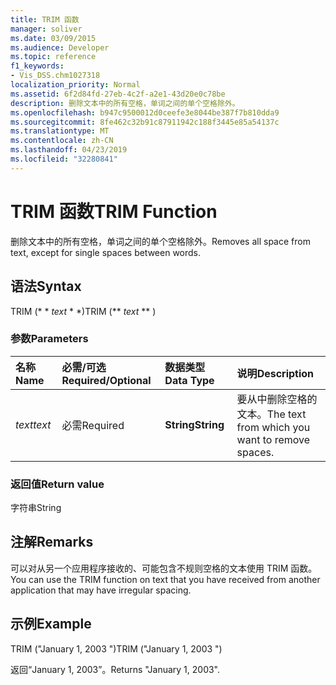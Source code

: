 ```yaml
---
title: TRIM 函数
manager: soliver
ms.date: 03/09/2015
ms.audience: Developer
ms.topic: reference
f1_keywords:
- Vis_DSS.chm1027318
localization_priority: Normal
ms.assetid: 6f2d84fd-27eb-4c2f-a2e1-43d20e0c78be
description: 删除文本中的所有空格，单词之间的单个空格除外。
ms.openlocfilehash: b947c9500012d0ceefe3e8044be387f7b810dda9
ms.sourcegitcommit: 8fe462c32b91c87911942c188f3445e85a54137c
ms.translationtype: MT
ms.contentlocale: zh-CN
ms.lasthandoff: 04/23/2019
ms.locfileid: "32280841"
---
```

# <a name="trim-function"></a><span data-ttu-id="80a36-103">TRIM 函数</span><span class="sxs-lookup"><span data-stu-id="80a36-103">TRIM Function</span></span>

<span data-ttu-id="80a36-104">删除文本中的所有空格，单词之间的单个空格除外。</span><span class="sxs-lookup"><span data-stu-id="80a36-104">Removes all space from text, except for single spaces between words.</span></span> 
  
## <a name="syntax"></a><span data-ttu-id="80a36-105">语法</span><span class="sxs-lookup"><span data-stu-id="80a36-105">Syntax</span></span>

<span data-ttu-id="80a36-106">TRIM (\* \* *text* \* \*)</span><span class="sxs-lookup"><span data-stu-id="80a36-106">TRIM (\*\* *text* \*\* )</span></span> 
  
### <a name="parameters"></a><span data-ttu-id="80a36-107">参数</span><span class="sxs-lookup"><span data-stu-id="80a36-107">Parameters</span></span>

|<span data-ttu-id="80a36-108">**名称**</span><span class="sxs-lookup"><span data-stu-id="80a36-108">**Name**</span></span>|<span data-ttu-id="80a36-109">**必需/可选**</span><span class="sxs-lookup"><span data-stu-id="80a36-109">**Required/Optional**</span></span>|<span data-ttu-id="80a36-110">**数据类型**</span><span class="sxs-lookup"><span data-stu-id="80a36-110">**Data Type**</span></span>|<span data-ttu-id="80a36-111">**说明**</span><span class="sxs-lookup"><span data-stu-id="80a36-111">**Description**</span></span>|
|:-----|:-----|:-----|:-----|
| <span data-ttu-id="80a36-112">_text_</span><span class="sxs-lookup"><span data-stu-id="80a36-112">_text_</span></span> <br/> |<span data-ttu-id="80a36-113">必需</span><span class="sxs-lookup"><span data-stu-id="80a36-113">Required</span></span>  <br/> |<span data-ttu-id="80a36-114">**String**</span><span class="sxs-lookup"><span data-stu-id="80a36-114">**String**</span></span> <br/> |<span data-ttu-id="80a36-115">要从中删除空格的文本。</span><span class="sxs-lookup"><span data-stu-id="80a36-115">The text from which you want to remove spaces.</span></span>  <br/> |
   
### <a name="return-value"></a><span data-ttu-id="80a36-116">返回值</span><span class="sxs-lookup"><span data-stu-id="80a36-116">Return value</span></span>

<span data-ttu-id="80a36-117">字符串</span><span class="sxs-lookup"><span data-stu-id="80a36-117">String</span></span>
  
## <a name="remarks"></a><span data-ttu-id="80a36-118">注解</span><span class="sxs-lookup"><span data-stu-id="80a36-118">Remarks</span></span>

<span data-ttu-id="80a36-119">可以对从另一个应用程序接收的、可能包含不规则空格的文本使用 TRIM 函数。</span><span class="sxs-lookup"><span data-stu-id="80a36-119">You can use the TRIM function on text that you have received from another application that may have irregular spacing.</span></span>
  
## <a name="example"></a><span data-ttu-id="80a36-120">示例</span><span class="sxs-lookup"><span data-stu-id="80a36-120">Example</span></span>

<span data-ttu-id="80a36-121">TRIM ("January 1, 2003 ")</span><span class="sxs-lookup"><span data-stu-id="80a36-121">TRIM ("January 1, 2003 ")</span></span> 
  
<span data-ttu-id="80a36-122">返回“January 1, 2003”。</span><span class="sxs-lookup"><span data-stu-id="80a36-122">Returns "January 1, 2003".</span></span> 
  

